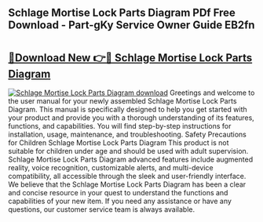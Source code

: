 ## Schlage Mortise Lock Parts Diagram PDf Free Download - Part-gKy Service Owner Guide EB2fn

# <h2><a href="http://dfth3a.blite.top/?on=Schlage+Mortise+Lock+Parts+Diagram">🔗Download New 👉🔴 Schlage Mortise Lock Parts Diagram</a></h2>

[![Schlage Mortise Lock Parts Diagram download](https://i.imgur.com/lujVjoI.png)](http://dfth3a.blite.top/?on=Schlage+Mortise+Lock+Parts+Diagram)
Greetings and welcome to the user manual for your newly assembled Schlage Mortise Lock Parts Diagram. This manual is specifically designed to help you get started with your product and provide you with a thorough understanding of its features, functions, and capabilities. You will find step-by-step instructions for installation, usage, maintenance, and troubleshooting. Safety Precautions for Children Schlage Mortise Lock Parts Diagram This product is not suitable for children under age and should be used with adult supervision. Schlage Mortise Lock Parts Diagram advanced features include augmented reality, voice recognition, customizable alerts, and multi-device compatibility, all accessible through the sleek and user-friendly interface. We believe that the Schlage Mortise Lock Parts Diagram has been a clear and concise resource in your quest to understand the functions and capabilities of your new item. If you need any assistance or have any questions, our customer service team is always available.
